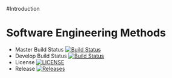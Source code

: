 #Introduction

# Software Engineering Methods

- Master Build Status [![Build Status](https://travis-ci.org/venetsia/sem.svg?branch=master)](https://travis-ci.org/venetsia/sem)
- Develop Build Status [![Build Status](https://travis-ci.org/venetsia/sem.svg?branch=develop)](https://travis-ci.org/venetsia/sem)
- License [![LICENSE](https://img.shields.io/github/license/venetsia/sem.svg?style=flat-square)](https://github.com/venetsia/sem/blob/master/LICENSE)
- Release [![Releases](https://img.shields.io/github/release/venetsia/sem/all.svg?style=flat-square)](https://github.com/venetsia/sem/releases)